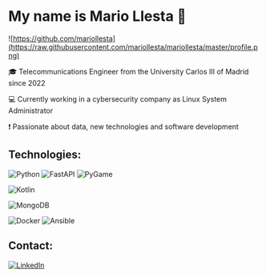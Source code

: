 # My name is Mario Llesta 🎩


![https://github.com/mariollesta](https://raw.githubusercontent.com/mariollesta/mariollesta/master/profile.png)

🎓 Telecommunications Engineer from the University Carlos III of Madrid since 2022

💻 Currently working in a cybersecurity company as Linux System Administrator

❗ Passionate about data, new technologies and software development

## Technologies:

![Python](https://img.shields.io/badge/Python-3776AB?style=for-the-badge&logo=python&logoColor=white&labelColor=101010)
![FastAPI](https://img.shields.io/badge/FastAPI-009688?style=for-the-badge&logo=fastapi&logoColor=white&labelColor=101010)
![PyGame](https://img.shields.io/badge/PyGame-85FF85?style=for-the-badge&logo=pygame&logoColor=white&labelColor=101010)

![Kotlin](https://img.shields.io/badge/Kotlin-7F52FF?style=for-the-badge&logo=kotlin&logoColor=white&labelColor=101010)

![MongoDB](https://img.shields.io/badge/MongoDB-47A248?style=for-the-badge&logo=mongodb&logoColor=white&labelColor=101010)

![Docker](https://img.shields.io/badge/Docker-2496ED?style=for-the-badge&logo=docker&logoColor=white&labelColor=101010)
![Ansible](https://img.shields.io/badge/Ansible-EE0000?style=for-the-badge&logo=ansible&logoColor=white&labelColor=101010)

## Contact:
[![LinkedIn](https://img.shields.io/badge/LinkedIn-Mario_Llesta-0A66C2?style=for-the-badge&logo=linkedin&logoColor=white&labelColor=101010)](https://www.linkedin.com/in/mario-llesta)

